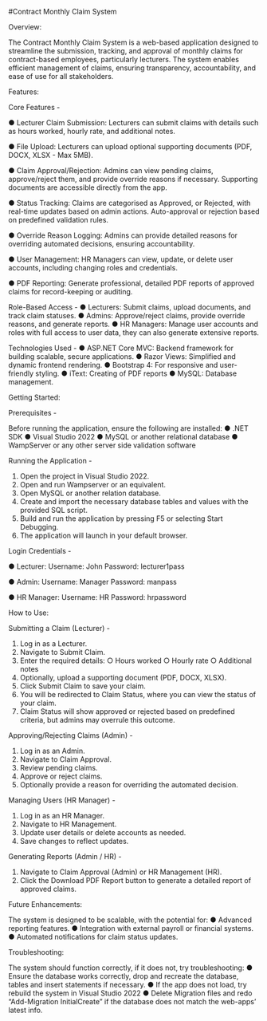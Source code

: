 #Contract Monthly Claim System

Overview:

The Contract Monthly Claim System is a web-based application designed to streamline the submission, tracking, and approval of monthly claims for contract-based employees, particularly lecturers. The system enables efficient management of claims, ensuring transparency, accountability, and ease of use for all stakeholders.

Features:

Core Features -

●	Lecturer Claim Submission:
Lecturers can submit claims with details such as hours worked, hourly rate, and additional notes.
  
●	File Upload:
Lecturers can upload optional supporting documents (PDF, DOCX, XLSX - Max 5MB).
  
●	Claim Approval/Rejection:
Admins can view pending claims, approve/reject them, and provide override reasons if necessary.
Supporting documents are accessible directly from the app.

●	Status Tracking:
Claims are categorised as Approved, or Rejected, with real-time updates based on admin actions.
Auto-approval or rejection based on predefined validation rules.

●	Override Reason Logging:
Admins can provide detailed reasons for overriding automated decisions, ensuring accountability.

●	User Management:
HR Managers can view, update, or delete user accounts, including changing roles and credentials.

●	PDF Reporting:
Generate professional, detailed PDF reports of approved claims for record-keeping or auditing.

Role-Based Access -
●	Lecturers: Submit claims, upload documents, and track claim statuses.
●	Admins: Approve/reject claims, provide override reasons, and generate reports.
●	HR Managers: Manage user accounts and roles with full access to user data, they can also generate extensive reports.

Technologies Used -
●	ASP.NET Core MVC: Backend framework for building scalable, secure applications.
●	Razor Views: Simplified and dynamic frontend rendering.
●	Bootstrap 4: For responsive and user-friendly styling.
●	iText: Creating of PDF reports
●	MySQL: Database management.

Getting Started:

Prerequisites -

Before running the application, ensure the following are installed:
●	.NET SDK
●	Visual Studio 2022
●	MySQL or another relational database
●	WampServer or any other server side validation software

Running the Application -
1.	Open the project in Visual Studio 2022.
2.	Open and run Wampserver or an equivalent.
3.	Open MySQL or another relation database.
4.	Create and import the necessary database tables and values with the provided SQL script.
5.	Build and run the application by pressing F5 or selecting Start Debugging.
6.	The application will launch in your default browser.

Login Credentials -

●	Lecturer:
Username: John
Password: lecturer1pass

●	Admin:
Username: Manager
Password: manpass

●	HR Manager:
Username: HR
Password: hrpassword

How to Use:

Submitting a Claim (Lecturer) -
1.	Log in as a Lecturer.
2.	Navigate to Submit Claim.
3.	Enter the required details:
○	Hours worked
○	Hourly rate
○	Additional notes
4.	Optionally, upload a supporting document (PDF, DOCX, XLSX).
5.	Click Submit Claim to save your claim.
6.	You will be redirected to Claim Status, where you can view the status of your claim.
7.	Claim Status will show approved or rejected based on predefined criteria, but admins may overrule this outcome.

Approving/Rejecting Claims (Admin) -
1.	Log in as an Admin.
2.	Navigate to Claim Approval.
3.	Review pending claims.
4.	Approve or reject claims.
5.	Optionally provide a reason for overriding the automated decision.

Managing Users (HR Manager) -
1.	Log in as an HR Manager.
2.	Navigate to HR Management.
3.	Update user details or delete accounts as needed.
4.	Save changes to reflect updates.

Generating Reports (Admin / HR) -
1.	Navigate to Claim Approval (Admin) or HR Management (HR).
2.	Click the Download PDF Report button to generate a detailed report of approved claims.

Future Enhancements:

The system is designed to be scalable, with the potential for:
●	Advanced reporting features.
●	Integration with external payroll or financial systems.
●	Automated notifications for claim status updates.

Troubleshooting:

The system should function correctly, if it does not, try troubleshooting:
●	Ensure the database works correctly, drop and recreate the database, tables and insert statements if necessary.
●	If the app does not load, try rebuild the system in Visual Studio 2022
●	Delete Migration files and redo “Add-Migration InitialCreate” if the database does not match the web-apps’ latest info.


